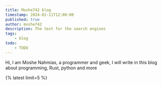 ```yaml
---
title: Moshe742 blog
timestamp: 2024-02-11T12:00:00
published: true
author: moshe742
description: The text for the search engines
tags:
    - blog
todo:
    - TODO
---
```


Hi, I am Moshe Nahmias, a programmer and geek, I will write in this blog about programming, Rust, python and more

{% latest limit=5  %}
